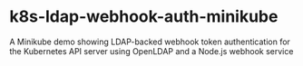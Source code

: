 # k8s-ldap-webhook-auth-minikube
A Minikube demo showing LDAP-backed webhook token authentication for the Kubernetes API server using OpenLDAP and a Node.js webhook service

